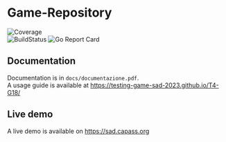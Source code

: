 # Game-Repository  
![Coverage](https://img.shields.io/badge/Coverage-47.1%25-yellow)
<br>
![BuildStatus](https://github.com/alarmfox/game-repository/actions/workflows/go.yml/badge.svg) ![Go Report Card](https://goreportcard.com/badge/github.com/alarmfox/game-repository)
<br>

## Documentation
Documentation is in `docs/documentazione.pdf`.<br>
A usage guide is available at https://testing-game-sad-2023.github.io/T4-G18/
## Live demo
A live demo is available on https://sad.capass.org
